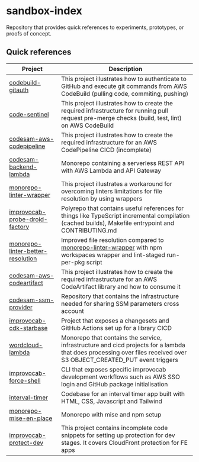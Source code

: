 # sandbox-index

Repository that provides quick references to experiments, prototypes, or proofs of concept.

## Quick references

| Project                                                                                                  | Description                                                                                                                                                                     |
| -------------------------------------------------------------------------------------------------------- | ------------------------------------------------------------------------------------------------------------------------------------------------------------------------------- |
| [codebuild-gitauth](https://github.com/dtudo/codebuild-gitauth)                                          | This project illustrates how to authenticate to GitHub and execute git commands from AWS CodeBuild (pulling code, commiting, pushing)                                           |
| [code-sentinel](https://github.com/dtudo/code-sentinel)                                                  | This project illustrates how to create the required infrastructure for running pull request pre-merge checks (build, test, lint) on AWS CodeBuild                               |
| [codesam-aws-codepipeline](https://github.com/dtudo/code-sentinel)                                       | This project illustrates how to create the required infrastructure for an AWS CodePipeline CICD (incomplete)                                                                    |
| [codesam-backend-lambda](https://github.com/dtudo/codesam-backend-lambda)                                | Monorepo containing a serverless REST API with AWS Lambda and API Gateway                                                                                                       |
| [monorepo-linter-wrapper](https://github.com/dtudo/monorepo-linter-wrapper)                              | This project illustrates a workaround for overcoming linters limitations for file resolution by using wrappers                                                                  |
| [improvocab-probe-droid-factory](https://github.com/dtudo/improvocab-probe-droid-factory)                | Polyrepo that contains useful references for things like TypeScript incremental compilation (cached builds), Makefile entrypoint and CONTRIBUTING.md                            |
| [monorepo-linter-better-resolution](https://github.com/dtudo/monorepo-linter-better-resolution)          | Improved file resolution compared to [monorepo-linter-wrapper](https://github.com/dtudo/monorepo-linter-wrapper) with npm workspaces wrapper and lint-staged run-per-pkg script |
| [codesam-aws-codeartifact](https://github.com/dtudo/codesam-aws-codeartifact)                            | This project illustrates how to create the required infrastructure for an AWS CodeArtifact library and how to consume it                                                        |
| [codesam-ssm-provider](https://github.com/dtudo/codesam-ssm-provider)                                    | Repository that contains the infrastructure needed for sharing SSM parameters cross account                                                                                     |
| [improvocab-cdk-starbase](https://github.com/dtudo/improvocab-cdk-starbase)                              | Project that exposes a changesets and GitHub Actions set up for a library CICD                                                                                                  |
| [wordcloud-lambda](https://github.com/dtudo/wordcloud-lambda)                                            | Monorepo that contains the service, infrastructure and cicd projects for a lambda that does processing over files received over S3 OBJECT_CREATED_PUT event triggers            |
| [improvocab-force-shell](https://github.com/dtudo/improvocab-force-shell)                                | CLI that exposes specific improvocab development workflows such as AWS SSO login and GitHub package initialisation                                                              |
| [interval-timer](https://github.com/dtudo/improvocab-force-shellhttps://github.com/dtudo/interval-timer) | Codebase for an interval timer app built with HTML, CSS, Javascript and Tailwind                                                                                                |
| [monorepo-mise-en-place](https://github.com/dtudo/monorepo-mise-en-place)                                | Monorepo with mise and npm setup                                                                                                                                                |
| [improvocab-protect-dev](https://github.com/dtudo/improvocab-protect-dev)                                | This project contains incomplete code snippets for setting up protection for dev stages. It covers CloudFront protection for FE apps                                            |
